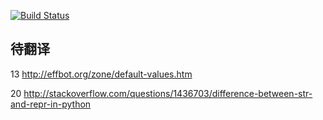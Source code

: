 [![Build Status](https://www.gitbook.io/button/status/book/taizilongxu/stackoverflow-about-python)](https://www.gitbook.io/book/taizilongxu/stackoverflow-about-python/activity)

## 待翻译

13 http://effbot.org/zone/default-values.htm

20 http://stackoverflow.com/questions/1436703/difference-between-str-and-repr-in-python
